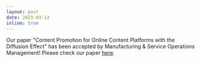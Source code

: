 ```yaml
---
layout: post
date: 2023-03-13
inline: true
---
```


Our paper "Content Promotion for Online Content Platforms with the Diffusion Effect" has been accepted by Manufacturing & Service Operations Management! Please check our paper [here](https://doi.org/10.1287/msom.2022.0172).
